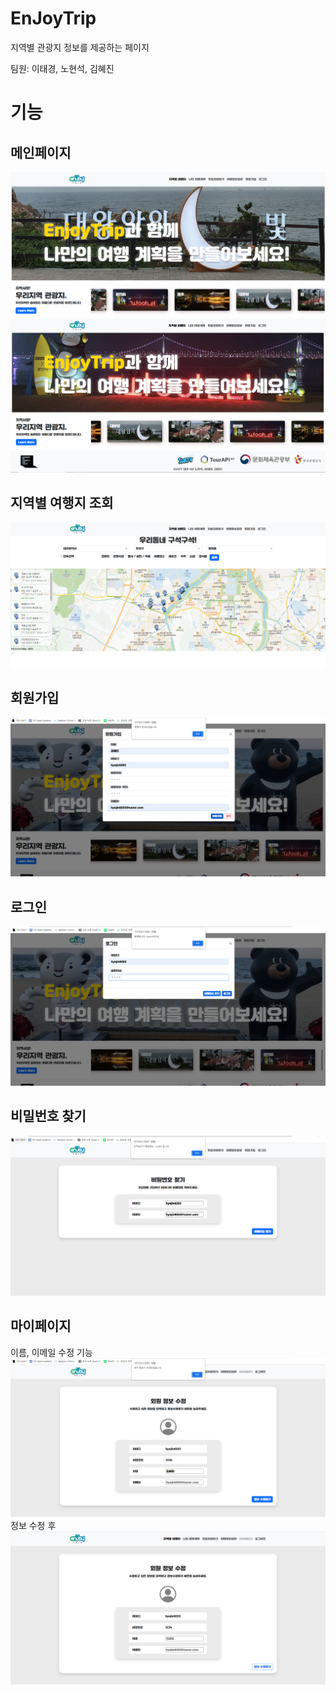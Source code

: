# EnJoyTrip
지역별 관광지 정보를 제공하는 페이지

팀원: 이태경, 노현석, 김혜진 

# 기능
## 메인페이지
![메인페이지](image-2.png)
![메인페이지](image-3.png)

## 지역별 여행지 조회
![지역별 여행지 조회](image-4.png)

## 회원가입
![Alt text](image-11.png)

## 로그인
![Alt text](image-7.png)

## 비밀번호 찾기
![Alt text](image-6.png)

## 마이페이지
이름, 이메일 수정 기능
![Alt text](image-9.png)
정보 수정 후
![Alt text](image-10.png)